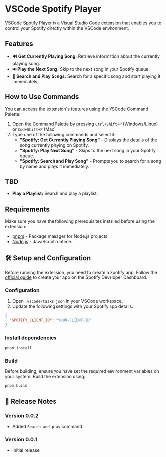# VSCode Spotify Player

VSCode Spotify Player is a Visual Studio Code extension that enables you to control your Spotify directly within the VSCode environment.

## Features

- **🔊 Get Currently Playing Song:** Retrieve information about the currently playing song.
- **⏭️ Play the Next Song:** Skip to the next song in your Spotify queue.
- **🎵 Search and Play Songs:** Search for a specific song and start playing it immediately.

## How to Use Commands

You can access the extension's features using the VSCode Command Palette:

1. Open the Command Palette by pressing `Ctrl+Shift+P` (Windows/Linux) or `Cmd+Shift+P` (Mac).
2. Type one of the following commands and select it:
   - **"Spotify: Get Currently Playing Song"** - Displays the details of the song currently playing on Spotify.
   - **"Spotify: Play Next Song"** - Skips to the next song in your Spotify queue.
   - **"Spotify: Search and Play Song"** - Prompts you to search for a song by name and plays it immediately.

## TBD

- **Play a Playlist:** Search and play a playlist.

## Requirements

Make sure you have the following prerequisites installed before using the extension:

- [pnpm](https://pnpm.io/) - Package manager for Node.js projects.
- [Node.js](https://nodejs.org/) - JavaScript runtime.

## 🛠️ Setup and Configuration

Before running the extension, you need to create a Spotify app. Follow the [official guide](https://developer.spotify.com/documentation/web-api/concepts/apps) to create your app on the Spotify Developer Dashboard.

### Configuration

1. Open `.vscode/tasks.json` in your VSCode workspace.
2. Update the following settings with your Spotify app details:

```json
{
  "SPOTIFY_CLIENT_ID": "YOUR-CLIENT-ID"
}
```

### Install dependencies

```sh
pnpm install
```

### Build

Before building, ensure you have set the required environment variables on your system. Build the extension using:

```sh
pnpm build
```

## 📝 Release Notes

### Version 0.0.2

- Added `Search and play` command

### Version 0.0.1

- Initial release
